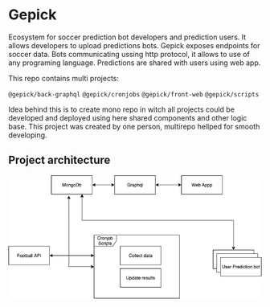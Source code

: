 # Gepick 

Ecosystem for soccer prediction bot developers and prediction users. It allows developers to upload predictions bots. Gepick exposes endpoints for soccer data. Bots communicating ussing http protocol, it allows to use of any programing language. Predictions are shared with users using web app.

This repo contains multi projects:

`@gepick/back-graphql`
`@gepick/cronjobs` 
`@gepick/front-web`
`@gepick/scripts`

Idea behind this is to create mono repo in witch all projects could be developed and deployed using here shared components and other logic base. This project was created by one person, multirepo hellped for smooth developing. 

## Project architecture

<img src="schema.png"/>
